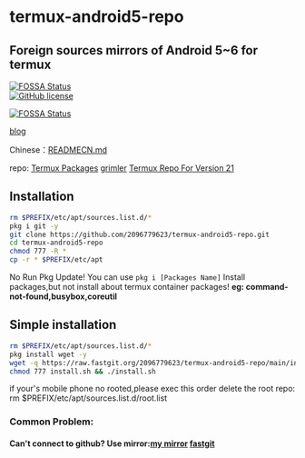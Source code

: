 # termux-android5-repo
## Foreign sources mirrors of Android 5~6 for termux
[![FOSSA Status](https://app.fossa.com/api/projects/git%2Bgithub.com%2F2096779623%2Ftermux-android5-repo.svg?type=large)](https://app.fossa.com/projects/git%2Bgithub.com%2F2096779623%2Ftermux-android5-repo?ref=badge_large)   
[![GitHub license](https://img.shields.io/badge/license-MIT-brightgreen)](https://github.com/2096779623/termux-android5-repo/blob/main/LICENSE) 


[![FOSSA Status](https://app.fossa.com/api/projects/git%2Bgithub.com%2F2096779623%2Ftermux-android5-repo.svg?type=shield)](https://app.fossa.com/projects/git%2Bgithub.com%2F2096779623%2Ftermux-android5-repo?ref=badge_shield)


[blog](https://blog.utermux.dev/ut/repoandroid5.html)



Chinese：[READMECN.md](https://github.com/2096779623/termux-android5-repo/blob/master/READMECN.md)



repo: [Termux Packages](https://termux.com)     [grimler](https://grimler.se/termux/)        [Termux Repo For Version 21](https://github.com/termux?q=21&type=&language=&sort=)


## Installation
```bash
rm $PREFIX/etc/apt/sources.list.d/*
pkg i git -y
git clone https://github.com/2096779623/termux-android5-repo.git
cd termux-android5-repo
chmod 777 -R *
cp -r * $PREFIX/etc/apt
```
No Run Pkg Update!
You can use `pkg i [Packages Name]` Install packages,but not install about termux container packages!
**eg: command-not-found,busybox,coreutil**

## Simple installation
```bash
rm $PREFIX/etc/apt/sources.list.d/*
pkg install wget -y
wget -q https://raw.fastgit.org/2096779623/termux-android5-repo/main/install.sh
chmod 777 install.sh && ./install.sh
```


if your's mobile phone no rooted,please exec this order delete the root repo:
rm $PREFIX/etc/apt/sources.list.d/root.list

### Common Problem:

#### Can't connect to github?  Use mirror:[my mirror](https://github.2096779623.workers.dev)  [fastgit](https://hub.fastgit.org)



